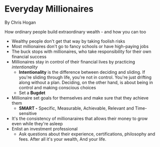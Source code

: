 # Everyday Millionaires

By Chris Hogan

How ordinary people build extraordinary wealth - and how you can too

- Wealthy people don't get that way by taking foolish risks
- Most millionaires don't go to fancy schools or have high-paying jobs
- The buck stops with millionaires, who take responsibility for their own financial success
- Millionaires stay in control of their financial lives by practicing *intentionality*
    - **Intentionality** is the difference between deciding and sliding. If you're sliding through life, you're not in control. You're just drifting along without a plan. Deciding, on the other hand, is about being in control and making conscious choices
    - Set a **Bugdet**
- Millionaire set goals for themselves and make sure that they achieve them
    - **SMART -** Specific, Measurable, Achievable, Relevant and Time-sensitive
- It's the consistency of millionaraires that allows their money to grow even while they're asleep
- Enlist an investment professional
    - Ask questions about their experience, certifications, philosophy and fees. After all it's your wealth, And your life.
